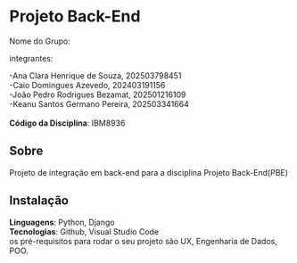 # Projeto Back-End 

Nome do Grupo:

integrantes:

-Ana Clara Henrique de Souza, 202503798451<br>
-Caio Domingues Azevedo, 202403191156<br>
-João Pedro Rodrigues Bezamat, 202501216109<br>
-Keanu Santos Germano Pereira, 202503341664<br><br>
**Código da Disciplina**: IBM8936<br>

## Sobre 
Projeto de integração em back-end para a disciplina Projeto Back-End(PBE)<br>

## Instalação 
**Linguagens**: Python, Django<br>
**Tecnologias**: Github, Visual Studio Code<br>
 os pré-requisitos para rodar o seu projeto são UX, Engenharia de Dados, POO.

